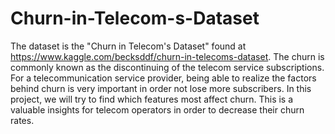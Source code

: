 # Churn-in-Telecom-s-Dataset
The dataset is the "Churn in Telecom's Dataset" found at https://www.kaggle.com/becksddf/churn-in-telecoms-dataset. The churn is commonly known as the discontinuing of the telecom service subscriptions. For a telecommunication service provider, being able to realize the factors behind churn is very important in order not lose more subscribers. In this project, we will try to find which features most affect churn. This is a valuable insights for telecom operators in order to decrease their churn rates.
